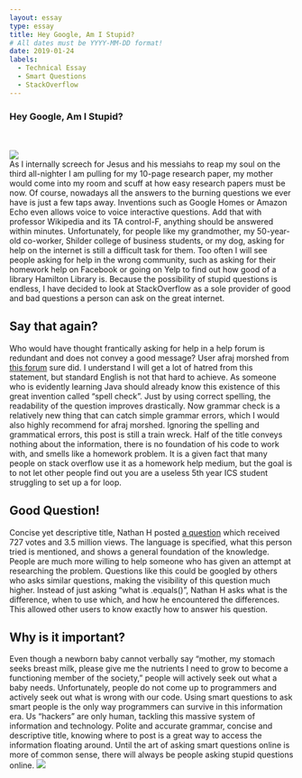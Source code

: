 ```yaml
---
layout: essay
type: essay
title: Hey Google, Am I Stupid?
# All dates must be YYYY-MM-DD format!
date: 2019-01-24
labels:
  - Technical Essay
  - Smart Questions
  - StackOverflow
---
```


<h3>Hey Google, Am I Stupid?</h3>
<br>
<br>
<image src ="/images/googleHome.jpg">
<br>
As I internally screech for Jesus and his messiahs to reap my soul on the third all-nighter I am pulling for my 10-page research paper, my mother would come into my room and scuff at how easy research papers must be now. 
Of course, nowadays all the answers to the burning questions we ever have is just a few taps away. 
Inventions such as Google Homes or Amazon Echo even allows voice to voice interactive questions. 
Add that with professor Wikipedia and its TA control-F, anything should be answered within minutes. 
Unfortunately, for people like my grandmother, my 50-year-old co-worker, Shilder college of business students, or my dog, asking for help on the internet is still a difficult task for them.
Too often I will see people asking for help in the wrong community, such as asking for their homework help on Facebook or going on Yelp to find out how good of a library Hamilton Library is. 
Because the possibility of stupid questions is endless, I have decided to look at StackOverflow as a sole provider of good and bad questions a person can ask on the great internet.
<h2>Say that again?</h2>
Who would have thought frantically asking for help in a help forum is redundant and does not convey a good message? 
  User afraj morshed from <a href = "https://stackoverflow.com/questions/54354379/please-show-ne-how-to-to-thismath-random-and-die-class">this forum</a> sure did. 
I understand I will get a lot of hatred from this statement, but standard English is not that hard to achieve. 
As someone who is evidently learning Java should already know this existence of this great invention called “spell check”. 
Just by using correct spelling, the readability of the question improves drastically. 
Now grammar check is a relatively new thing that can catch simple grammar errors, which I would also highly recommend for afraj morshed. 
Ignoring the spelling and grammatical errors, this post is still a train wreck. Half of the title conveys nothing about the information, there is no foundation of his code to work with, and smells like a homework problem. 
It is a given fact that many people on stack overflow use it as a homework help medium, but the goal is to not let other people find out you are a useless 5th year ICS student struggling to set up a for loop. 
<br>
<h2>Good Question!</h2>
Concise yet descriptive title, Nathan H posted <a href="https://stackoverflow.com/questions/513832/how-do-i-compare-strings-in-java">a question</a> which received 727 votes and 3.5 million views. 
The language is specified, what this person tried is mentioned, and shows a general foundation of the knowledge. 
People are much more willing to help someone who has given an attempt at researching the problem. 
Questions like this could be googled by others who asks similar questions, making the visibility of this question much higher. 
Instead of just asking “what is .equals()”, Nathan H asks what is the difference, when to use which, and how he encountered the differences. 
This allowed other users to know exactly how to answer his question.
<br>
<h2>Why is it important?</h2>
Even though a newborn baby cannot verbally say “mother, my stomach seeks breast milk, please give me the nutrients I need to grow to become a functioning member of the society,” 
people will actively seek out what a baby needs. 
Unfortunately, people do not come up to programmers and actively seek out what is wrong with our code. 
Using smart questions to ask smart people is the only way programmers can survive in this information era. Us “hackers” are only human, tackling this massive system of information and technology. 
Polite and accurate grammar, concise and descriptive title, knowing where to post is a great way to access the information floating around. 
Until the art of asking smart questions online is more of common sense, there will always be people asking stupid questions online. 
<image src="/images/smartQ.PNG">
